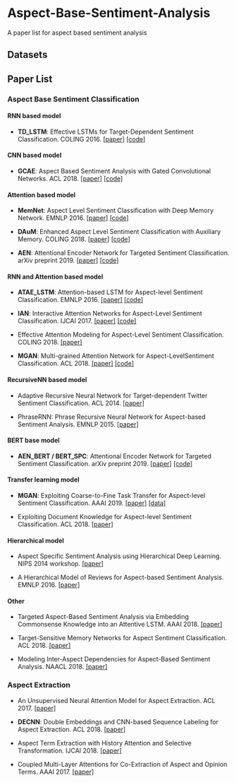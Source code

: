 # Aspect-Base-Sentiment-Analysis

A paper list for aspect based sentiment analysis

## Datasets

## Paper List

### Aspect Base Sentiment Classification

#### RNN based model

- **TD_LSTM**: Effective LSTMs for Target-Dependent Sentiment Classification. COLING 2016. [[paper]][8] [[code]][21]

#### CNN based model

- **GCAE**: Aspect Based Sentiment Analysis with Gated Convolutional Networks. ACL 2018. [[paper]][2] [[code]][22]

#### Attention based model

- **MemNet**: Aspect Level Sentiment Classification with Deep Memory Network. EMNLP 2016. [[paper]][6] [[code]][23]

- **DAuM**: Enhanced Aspect Level Sentiment Classification with Auxiliary Memory. COLING 2018. [[paper]][11] [[code]][24]

- **AEN**: Attentional Encoder Network for Targeted Sentiment Classification. arXiv preprint 2019. [[paper]][28] [[code]][29]

#### RNN and Attention based model

- **ATAE_LSTM**: Attention-based LSTM for Aspect-level Sentiment Classification. EMNLP 2016. [[paper]][10] [[code]][25]

- **IAN**: Interactive Attention Networks for Aspect-Level Sentiment Classification. IJCAI 2017. [[paper]][1] [[code]][26]

- Effective Attention Modeling for Aspect-Level Sentiment Classification. COLING 2018. [[paper]][3]

- **MGAN**: Multi-grained Attention Network for Aspect-LevelSentiment Classification. ACL 2018. [[paper]][30] [[code]][31]

#### RecursiveNN based model

- Adaptive Recursive Neural Network for Target-dependent Twitter Sentiment Classification. ACL 2014. [[paper]][4]

- PhraseRNN: Phrase Recursive Neural Network for Aspect-based Sentiment Analysis. EMNLP 2015. [[paper]][7]

#### BERT base model

- **AEN_BERT / BERT_SPC**: Attentional Encoder Network for Targeted Sentiment Classification. arXiv preprint 2019. [[paper]][28] [[code]][29]

#### Transfer learning model

- **MGAN**: Exploiting Coarse-to-Fine Task Transfer for Aspect-level Sentiment Classification. AAAI 2019. [[paper]][12] [[data]][27]

- Exploiting Document Knowledge for Aspect-level Sentiment Classification. ACL 2018. [[paper]][9]

#### Hierarchical model

- Aspect Specific Sentiment Analysis using Hierarchical Deep Learning. NIPS 2014 workshop. [[paper]][5]

- A Hierarchical Model of Reviews for Aspect-based Sentiment Analysis. EMNLP 2016. [[paper]][15]

#### Other

- Targeted Aspect-Based Sentiment Analysis via Embedding Commonsense Knowledge into an Attentive LSTM. AAAI 2018. [[paper]][13]

- Target-Sensitive Memory Networks for Aspect Sentiment Classification. ACL 2018. [[paper]][14]

- Modeling Inter-Aspect Dependencies for Aspect-Based Sentiment Analysis. NAACL 2018. [[paper]][16]

### Aspect Extraction

- An Unsupervised Neural Attention Model for Aspect Extraction. ACL 2017. [[paper]][17]

- **DECNN**: Double Embeddings and CNN-based Sequence Labeling for Aspect Extraction. ACL 2018. [[paper]][18]

- Aspect Term Extraction with History Attention and Selective Transformation. IJCAI 2018. [[paper]][19]

- Coupled Multi-Layer Attentions for Co-Extraction of Aspect and Opinion Terms. AAAI 2017. [[paper]][20]

[1]: https://arxiv.org/abs/1709.00893
[2]: https://arxiv.org/abs/1805.07043v1
[3]: http://aclweb.org/anthology/C18-1096
[4]: http://aclweb.org/anthology/P/P14/P14-2009.pdf
[5]: https://pdfs.semanticscholar.org/4500/68221da8297ac0a0e1524b1e196900c61b2e.pdf
[6]: https://arxiv.org/abs/1605.08900
[7]: http://www.aclweb.org/anthology/D15-1298
[8]: http://aclweb.org/anthology/C/C16/C16-1311.pdf
[9]: https://arxiv.org/abs/1806.04346
[10]: http://www.aclweb.org/anthology/D16-1058
[11]: http://aclweb.org/anthology/C18-1092
[12]: https://arxiv.org/abs/1811.10999
[13]: http://www.sentic.net/sentic-lstm.pdf
[14]: http://www.aclweb.org/anthology/P18-1088
[15]: https://arxiv.org/abs/1609.02745
[16]: http://www.aclweb.org/anthology/N18-2043
[17]: http://aclweb.org/anthology/P/P17/P17-1036.pdf
[18]: https://arxiv.org/abs/1805.04601v1
[19]: https://arxiv.org/abs/1805.00760
[20]: https://www.aaai.org/Conferences/AAAI/2017/PreliminaryPapers/15-Wang-W-14441.pdf
[21]: https://github.com/songyouwei/ABSA-PyTorch/blob/master/models/td_lstm.py
[22]: https://github.com/wxue004cs/GCAE
[23]: https://github.com/songyouwei/ABSA-PyTorch/blob/master/models/memnet.py
[24]: https://github.com/ThomasK427/DAuM-pytorch
[25]: https://github.com/songyouwei/ABSA-PyTorch/blob/master/models/atae_lstm.py
[26]: https://github.com/songyouwei/ABSA-PyTorch/blob/master/models/ian.py
[27]: https://github.com/hsqmlzno1/MGAN
[28]: https://arxiv.org/pdf/1902.09314.pdf
[29]: https://github.com/songyouwei/ABSA-PyTorch/blob/master/models/aen.py
[30]: https://aclweb.org/anthology/D18-1380
[31]: https://github.com/songyouwei/ABSA-PyTorch/blob/master/models/mgan.py